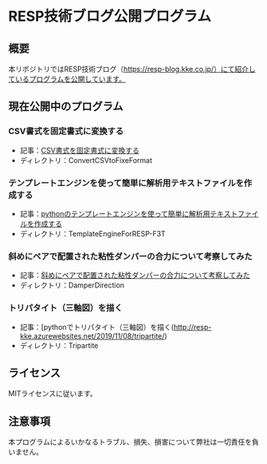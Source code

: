 # RESP技術ブログ公開プログラム

## 概要

本リポジトリではRESP技術ブログ（https://resp-blog.kke.co.jp/）にて紹介しているプログラムを公開しています。

## 現在公開中のプログラム

### CSV書式を固定書式に変換する
  * 記事：[CSV書式を固定書式に変換する](https://resp-blog.kke.co.jp/2018/10/31/csv%e3%83%95%e3%82%a1%e3%82%a4%e3%83%ab%e3%82%92%e5%9b%ba%e5%ae%9a%e6%9b%b8%e5%bc%8f%e3%81%ab%e5%a4%89%e6%8f%9b%e3%81%99%e3%82%8b/)
  * ディレクトリ：ConvertCSVtoFixeFormat

### テンプレートエンジンを使って簡単に解析用テキストファイルを作成する
  * 記事：[pythonのテンプレートエンジンを使って簡単に解析用テキストファイルを作成する](https://wp.me/pa0XVL-12q)
  * ディレクトリ：TemplateEngineForRESP-F3T

### 斜めにペアで配置された粘性ダンパーの合力について考察してみた
  * 記事：[斜めにペアで配置された粘性ダンパーの合力について考察してみた](https://resp-kke.azurewebsites.net/2019/09/16/damper_leaned_force/)
  * ディレクトリ：DamperDirection

### トリパタイト（三軸図）を描く
  * 記事：[pythonでトリパタイト（三軸図）を描く(http://resp-kke.azurewebsites.net/2019/11/08/tripartite/)
  * ディレクトリ：Tripartite

## ライセンス
MITライセンスに従います。

## 注意事項

本プログラムによるいかなるトラブル、損失、損害について弊社は一切責任を負いません。


